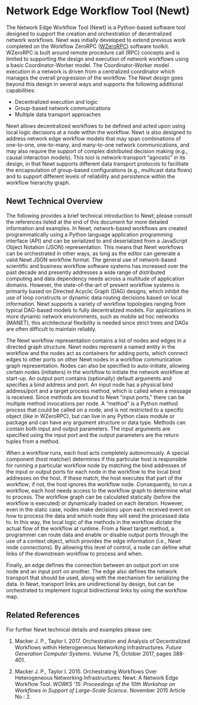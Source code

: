 Network Edge Workflow Tool (Newt)
=================================

The Network Edge Workflow Tool (Newt) is a Python-based software tool designed to support the creation and orchestration of decentralized network workflows.  Newt was initially developed to extend previous work completed on the Workflow ZeroRPC ([WZeroRPC](https://www.nrl.navy.mil/itd/ncs/products/wzerorpc)) software toolkit.  WZeroRPC is built around remote procedure call (RPC) concepts and is limited to supporting the design and execution of network workflows using a basic Coordinator-Worker model.  The Coordinator-Worker model execution in a network is driven from a centralized coordinator which manages the overall progression of the workflow.  The Newt design goes beyond this design in several ways and supports the following additional capabilities:

* Decentralized execution and logic
* Group-based network communications
* Multiple data transport approaches

Newt allows decentralized workflows to be defined and acted upon using local logic decisions at a node within the workflow.  Newt is also designed to address network edge workflow models that may span combinations of one-to-one, one-to-many, and many-to-one network communications, and may also require the support of complex distributed decision making (e.g., causal interaction models).  This tool is network-transport “agnostic” in its design, in that Newt supports different data transport protocols to facilitate the encapsulation of group-based configurations (e.g., multicast data flows) and to support different levels of reliability and persistence within the workflow hierarchy graph.

Newt Technical Overview
-----------------------

The following provides a brief technical introduction to Newt; please consult the references listed at the end of this document for more detailed information and examples.  In Newt, network-based workflows are created programmatically using a Python language application programming interface (API) and can be serialized to and deserialized from a JavaScript Object Notation (JSON) representation.  This means that Newt workflows can be orchestrated in other ways, as long as the editor can generate a valid Newt JSON workflow format.  The general use of network-based scientific and business workflow software systems has increased over the past decade and presently addresses a wide range of distributed computing and data dependency needs across a multitude of application domains. However, the state-of-the-art of present workflow systems is primarily based on Directed Acyclic Graph (DAG) designs, which inhibit the use of loop constructs or dynamic data routing decisions based on local information.  Newt supports a variety of workflow topologies ranging from typical DAG-based models to fully decentralized models.  For applications in more dynamic network environments, such as mobile ad hoc networks (MANET), this architectural flexibility is needed since strict trees and DAGs are often difficult to maintain reliably.

The Newt workflow representation contains a list of nodes and edges in a directed graph structure.  Newt nodes represent a named entity in the workflow and the nodes act as containers for adding ports, which connect edges to other ports on other Newt nodes in a workflow communication graph representation.  Nodes can also be specified to auto-initiate, allowing certain nodes (initiators) in the workflow to initiate the network workflow at start-up.  An output port contains (optionally) default arguments and specifies a bind address and port.  An input node has a physical bind address/port and a target process method, which is called when a message is received.  Since methods are bound to Newt “input ports,” there can be multiple method invocations per node.  A “method” is a Python method process that could be called on a node, and is not restricted to a specific object (like in WZeroRPC), but can live in any Python class module or package and can have any argument structure or data type.  Methods can contain both input and output parameters.  The input arguments are specified using the input port and the output parameters are the return tuples from a method.

When a workflow runs, each host acts completely autonomously.  A special component (host matcher) determines if this particular host is responsible for running a particular workflow node by matching the bind addresses of the input or output ports for each node in the workflow to the local bind addresses on the host.  If these match, the host executes that part of the workflow; if not, the host ignores the workflow node.  Consequently, to run a workflow, each host needs access to the workflow graph to determine what to process.  The workflow graph can be calculated statically (before the workflow is executed) or dynamically loaded on each iteration.  However, even in the static case, nodes make decisions upon each received event on how to process the data and which node they will send the processed data to.  In this way, the local logic of the methods in the workflow dictate the actual flow of the workflow at runtime.  From a Newt target method, a programmer can route data and enable or disable output ports through the use of a context object, which provides the edge information (i.e., Newt node connections).  By allowing this level of control, a node can define what links of the downstream workflow to process and when.

Finally, an edge defines the connection between an output port on one node and an input port on another.  The edge also defines the network transport that should be used, along with the mechanism for serializing the data.  In Newt, transport links are unidirectional by design, but can be orchestrated to implement logical bidirectional links by using the workflow map.

Related References
------------------

For further Newt technical details and examples please see:

1. Macker J. P., Taylor I.  2017.  Orchestration and Analysis of Decentralized Workflows within Heterogeneous Networking Infrastructures.  _Future Generation Computer Systems_. Volume 75, October 2017, pages 388-401.

2. Macker J. P., Taylor I.  2015.  Orchestrating Workflows Over Heterogeneous Networking Infrastructures: Newt: A Network Edge Workflow Tool.  _WORKS '15: Proceedings of the 10th Workshop on Workflows in Support of Large-Scale Science_.  November 2015 Article No.: 2.

